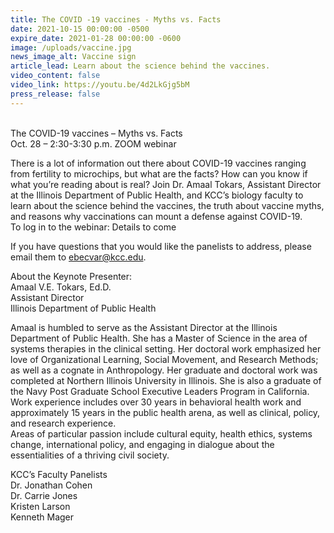 ```yaml
---
title: The COVID -19 vaccines - Myths vs. Facts
date: 2021-10-15 00:00:00 -0500
expire_date: 2021-01-28 00:00:00 -0600
image: /uploads/vaccine.jpg
news_image_alt: Vaccine sign
article_lead: Learn about the science behind the vaccines.
video_content: false
video_link: https://youtu.be/4d2LkGjg5bM
press_release: false
---
```

<br>The COVID-19 vaccines – Myths vs. Facts<br>Oct. 28 – 2:30-3:30 p.m. ZOOM webinar

There is a lot of information out there about COVID-19 vaccines ranging from fertility to microchips, but what are the facts? How can you know if what you’re reading about is real? Join Dr. Amaal Tokars, Assistant Director at the Illinois Department of Public Health, and KCC’s biology faculty to learn about the science behind the vaccines, the truth about vaccine myths, and reasons why vaccinations can mount a defense against COVID-19.&nbsp;<br>To log in to the webinar: Details to come

If you have questions that you would like the panelists to address, please email them to [ebecvar@kcc.edu](mailto:ebecvar@kcc.edu).

About the Keynote Presenter:<br>Amaal V.E. Tokars, Ed.D.&nbsp;<br>Assistant Director&nbsp;<br>Illinois Department of Public Health&nbsp;

Amaal is humbled to serve as the Assistant Director at the Illinois Department of Public Health. She has a Master of Science in the area of systems therapies in the clinical setting. Her doctoral work emphasized her love of Organizational Learning, Social Movement, and Research Methods; as well as a cognate in Anthropology. Her graduate and doctoral work was completed at Northern Illinois University in Illinois. She is also a graduate of the Navy Post Graduate School Executive Leaders Program in California. Work experience includes over 30 years in behavioral health work and approximately 15 years in the public health arena, as well as clinical, policy, and research experience.&nbsp;<br>Areas of particular passion include cultural equity, health ethics, systems change, international policy, and engaging in dialogue about the essentialities of a thriving civil society.

KCC’s Faculty Panelists<br>Dr. Jonathan Cohen<br>Dr. Carrie Jones<br>Kristen Larson<br>Kenneth Mager
